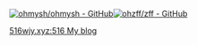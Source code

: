 
[![ohmysh/ohmysh - GitHub](https://gh-card.dev/repos/ohmysh/ohmysh.svg)](https://github.com/ohmysh/ohmysh)[![ohzff/zff - GitHub](https://gh-card.dev/repos/ohzff/zff.svg)](https://github.com/ohzff/zff)

[516wjy.xyz:516 My blog](https://516wjy.xyz:516/)

<!---
516wjy/516wjy is a ✨ special ✨ repository because its `README.md` (this file) appears on your GitHub profile.
You can click the Preview link to take a look at your changes.
--->
